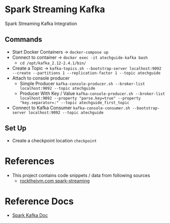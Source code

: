 # Spark Streaming Kafka

Spark Streaming Kafka Integration

## Commands
- Start Docker Containers -> `docker-compose up`
- Connect to container -> `docker exec -it atechguide-kafka bash`
  - `cd /opt/kafka_2.12-2.4.1/bin/`
- Create a Topic -> `kafka-topics.sh --bootstrap-server localhost:9092 --create --partitions 1 --replication-factor 1 --topic atechguide`
- Attach to console producer 
  - Simple Producer `kafka-console-producer.sh --broker-list localhost:9092 --topic atechguide`
  - Producer With Key / Value `kafka-console-producer.sh --broker-list localhost:9092 --property "parse.key=true" --property "key.separator=:" --topic atechguide_first_topic `
- Connect to Kafka Consumer `kafka-console-consumer.sh --bootstrap-server localhost:9092 --topic atechguide`


## Set Up

- Create a checkpoint location `checkpoint` 

# References
- This project contains code snippets / data from following sources
  - [rockthejvm.com  spark-streaming](https://rockthejvm.com/p/spark-streaming)
  
  
# Reference Docs
- [Spark Kafka Doc](https://spark.apache.org/docs/latest/structured-streaming-kafka-integration.html)